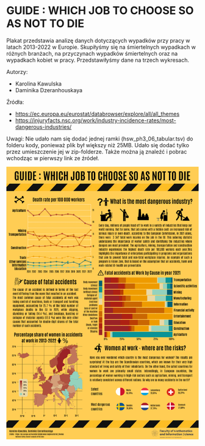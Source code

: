 ﻿# GUIDE : WHICH JOB TO CHOOSE SO AS NOT TO DIE

Plakat przedstawia analizę danych dotyczących wypadków przy pracy w latach 2013-2022 w Europie. Skupiłyśmy się na śmiertelnych wypadkach w różnych branżach, na przyczynach wypadków śmiertelnych oraz na wypadkach kobiet w pracy. Przedstawiłyśmy dane na trzech wykresach.

Autorzy: 
- Karolina Kawulska
- Daminika Dzeranhouskaya

Źródła: 
- https://ec.europa.eu/eurostat/databrowser/explore/all/all_themes
- https://injuryfacts.nsc.org/work/industry-incidence-rates/most-dangerous-industries/

Uwagi:
Nie udało nam się dodać jednej ramki (hsw_ph3_06_tabular.tsv) do folderu kody, ponieważ plik był większy niż 25MB.
Udało się dodać tylko przez umieszczenie jej w zip-folderze. Także można ją znaleźć i pobrac wchodząc w pierwszy link ze źródeł.

![Tytul](Kawulska_Dzeranhouskaya.png)